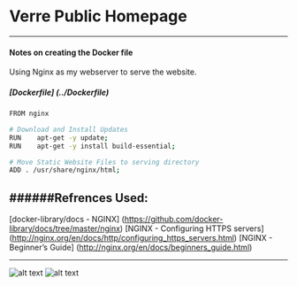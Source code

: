 # Verre Public Homepage
---

#### Notes on creating the Docker file

Using Nginx as my webserver to serve the website.

##### [Dockerfile] (../Dockerfile)
```bash
FROM nginx

# Download and Install Updates
RUN    apt-get -y update;
RUN    apt-get -y install build-essential;

# Move Static Website Files to serving directory
ADD . /usr/share/nginx/html;
```

######Refrences Used:
---

[docker-library/docs - NGINX] (https://github.com/docker-library/docs/tree/master/nginx)
[NGINX - Configuring HTTPS servers] (http://nginx.org/en/docs/http/configuring_https_servers.html)
[NGINX - Beginner’s Guide] (http://nginx.org/en/docs/beginners_guide.html)

---

![alt text](http://nginx.org/nginx.png "NGINX")
![alt text](https://www.docker.com/sites/default/files/docker_banner_image_12312.svg "Docker")